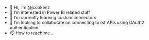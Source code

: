- 👋 Hi, I’m @jcookenz
- 👀 I’m interested in Power BI related stuff
- 🌱 I’m currently learning custom connectors
- 💞️ I’m looking to collaborate on connecting to rst APIs using OAuth2 authentication
- 📫 How to reach me ..

<!---
jcookenz/jcookenz is a ✨ special ✨ repository because its `README.md` (this file) appears on your GitHub profile.
You can click the Preview link to take a look at your changes.
--->
